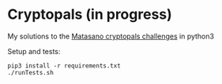 # Cryptopals (in progress)
My solutions to the [Matasano cryptopals challenges](http://cryptopals.com/) in python3

Setup and tests:

```
pip3 install -r requirements.txt
./runTests.sh
```
